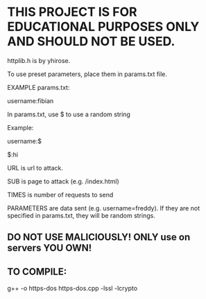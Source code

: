 # THIS PROJECT IS FOR EDUCATIONAL PURPOSES ONLY AND SHOULD NOT BE USED.


httplib.h is by yhirose.


To use preset parameters, place them in params.txt file.

EXAMPLE params.txt:

username:fibian


In params.txt, use $ to use a random string

Example:


username:$

$:hi

URL is url to attack.

SUB is page to attack (e.g. /index.html)

TIMES is number of requests to send

PARAMETERS are data sent (e.g. username=freddy). If they are not specified in params.txt, they will be random strings.


## DO NOT USE MALICIOUSLY! ONLY use on servers YOU OWN!



## TO COMPILE:
g++ -o https-dos https-dos.cpp -lssl -lcrypto



